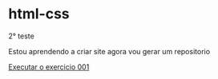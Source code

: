 # html-css
 2° teste

Estou aprendendo a criar site agora vou gerar um repositorio

<a href="https://diego001-bit.github.io/html-css/exercicios/ex001/intex.html">Executar o exercicio 001</a>